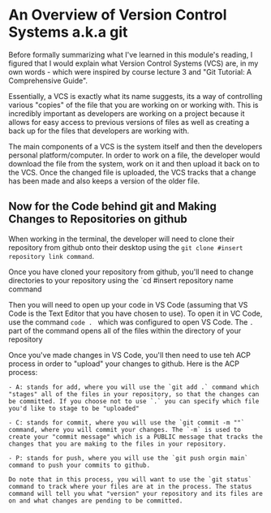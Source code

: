 # An Overview of Version Control Systems a.k.a git

Before formally summarizing what I've learned in this module's reading, I figured that I would explain what Version Control Systems (VCS) are, in my own words - which were inspired by course lecture 3 and "Git Tutorial: A Comprehensive Guide". 

Essentially, a VCS is exactly what its name suggests, its a way of controlling various "copies" of the file that you are working on or working with. This is incredibly important as developers are working on a project because it allows for easy access to previous versions of files as well as creating a back up for the files that developers are working with. 

The main components of a VCS is the system itself and then the developers personal platform/computer. In order to work on a file, the developer would download the file from the system, work on it and then upload it back on to the VCS. Once the changed file is uploaded, the VCS tracks that a change has been made and also keeps a version of the older file.

## Now for the Code behind git and Making Changes to Repositories on github
When working in the terminal, the developer will need to clone their repository from github onto their desktop using the `git clone #insert repository link command`.

Once you have cloned your repository from github, you'll need to change directories to your repository using the `cd #insert repository name command 

Then you will need to open up your code in VS Code (assuming that VS Code is the Text Editor that you have chosen to use). To open it in VC Code, use the command `code . ` which was configured to open VS Code. The `.` part of the command opens all of the files within the directory of your repository

Once you've made changes in VS Code, you'll then need to use teh ACP process in order to "upload" your changes to github. Here is the ACP process:

    - A: stands for add, where you will use the `git add .` command which "stages" all of the files in your repository, so that the changes can be committed. If you choose not to use `.` you can specify which file you'd like to stage to be "uploaded"

    - C: stands for commit, where you will use the `git commit -m ""` command, where you will commit your changes. The `-m` is used to create your "commit message" which is a PUBLIC message that tracks the changes that you are making to the files in your repository.
    
    - P: stands for push, where you will use the `git push orgin main` command to push your commits to github.

    Do note that in this process, you will want to use the `git status` command to track where your files are at in the process. The status command will tell you what "version" your repository and its files are on and what changes are pending to be committed.